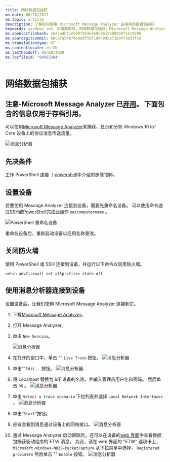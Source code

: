 ```yaml
---
title: 网络数据包捕获
ms.date: 08/28/2017
ms.topic: article
description: 了解如何使用 Microsoft Message Analyzer 启用网络数据包捕获
keywords: windows iot，网络数据包，网络数据包捕获，Microsoft Message Analyzer，PowerShell
ms.openlocfilehash: 2eaca4b71cb00f054ede9c8b159892b9f15c9296
ms.sourcegitcommit: b0ca7e5487469edf5bf199493be71604f3bd3fcd
ms.translationtype: MT
ms.contentlocale: zh-CN
ms.lasthandoff: 06/09/2020
ms.locfileid: "84563384"
---
```

# <a name="network-packet-capture"></a>网络数据包捕获

## <a name="note---microsoft-message-analyzer-has-been-deprecated-information-contained-below-is-for-archival-reference-only"></a>注意-Microsoft Message Analyzer 已[弃用](https://docs.microsoft.com/openspecs/blog/ms-winintbloglp/dd98b93c-0a75-4eb0-b92e-e760c502394f)。 下面包含的信息仅用于存档引用。

可以使用[Microsoft Message Analyzer](https://www.microsoft.com/download/details.aspx?id=44226)来捕获、显示和分析 Windows 10 IoT Core 设备上的协议消息传送流量。

![消息分析器](../media/NetworkPacketCapture/message-analyzer.png)

## <a name="prerequisites"></a>先决条件

工作 PowerShell 连接（ [powershell](../connect-your-device/PowerShell.md)中介绍的步骤1到8。

## <a name="set-up-your-device"></a>设置设备

若要使用 Message Analyzer 连接到设备，需要先重命名设备。  可以使用命令通过[SSH](../connect-your-device/SSH.md)或[PowerShell](../connect-your-device/PowerShell.md)完成此操作 `setcomputername` 。

![PowerShell 重命名设备](../media/NetworkPacketCapture/powershell-rename-device.png)

重命名设备后，重新启动设备以应用名称更改。

## <a name="turn-off-the-firewall"></a>关闭防火墙

使用 PowerShell 或 SSH 连接到设备，并运行以下命令以禁用防火墙。
    
    netsh advfirewall set allprofiles state off
    
## <a name="connect-to-your-device-using-message-analyzer"></a>使用消息分析器连接到设备

设置设备后，让我们使用 Microsoft Message Analyzer 连接到它。

1. 下载[Microsoft Message Analyzer](https://www.microsoft.com/download/details.aspx?id=44226)。
2. 打开 Message Analyzer。
3. 单击 `New Session`。

    ![消息分析器](../media/NetworkPacketCapture/message-analyzer-new-session.png)
4. 在打开的窗口中，单击 "" `Live Trace` 按钮。
    ![消息分析器](../media/NetworkPacketCapture/message-analyzer-live-trace.png)
5. 单击“”`Edit...`按钮。
    ![消息分析器](../media/NetworkPacketCapture/message-analyzer-edit-button.png)
6. 将 Localhost 替换为 IoT 设备的名称，并输入管理员用户名和密码。  然后单击 `OK` 。
    ![消息分析器](../media/NetworkPacketCapture/message-analyzer-edit-target-computers.png)
7. 单击 `Select a trace scenario` 下拉列表并选择 `Local Network Interfaces` 。
    ![消息分析器](../media/NetworkPacketCapture/message-analyzer-trace-scenario.png)
8. 单击“`Start`”按钮。
9. 应该会看到消息通过设备上的网络接口。
    ![消息分析器](../media/NetworkPacketCapture/message-analyzer.png)
10. 通过 Message Analyzer 启动跟踪后，还可以在设备的[web 界面](DevicePortal.md)中查看数据包捕获驱动程序的 ETW 消息。  为此，请在 web 界面的 "ETW" 选项卡上， `Microsoft-Windows-NDIS-PacketCapture` 从下拉菜单中选择， `Registered providers` 然后单击 "" `Enable` 按钮。
    ![消息分析器](../media/NetworkPacketCapture/web-etw.png)    

